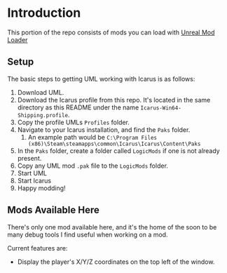 # Introduction

This portion of the repo consists of mods you can load with [Unreal Mod Loader](https://github.com/RussellJerome/UnrealModLoader/releases)

## Setup

The basic steps to getting UML working with Icarus is as follows:

1. Download UML.
2. Download the Icarus profile from this repo. It's located in the same directory as this README under the name `Icarus-Win64-Shipping.profile`. 
3. Copy the profile UMLs `Profiles` folder.
4. Navigate to your Icarus installation, and find the `Paks` folder.
   1. An example path would be `C:\Program Files (x86)\Steam\steamapps\common\Icarus\Icarus\Content\Paks`
5. In the `Paks` folder, create a folder called `LogicMods` if one is not already present.
6. Copy any UML mod `.pak` file to the `LogicMods` folder.
7. Start UML
8. Start Icarus
9. Happy modding!


## Mods Available Here

There's only one mod available here, and it's the home of the soon to be many debug tools I find useful when working on a mod.

Current features are:

* Display the player's X/Y/Z coordinates on the top left of the window.

